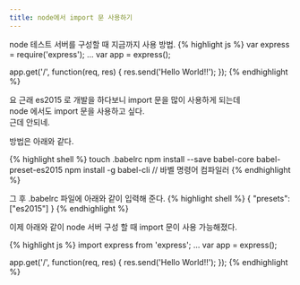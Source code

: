 ```yaml
---
title: node에서 import 문 사용하기
---
```


node 테스트 서버를 구성할 때 지금까지 사용 방법.
{% highlight js %}
var express = require('express');
...
var app = express();

app.get('/', function(req, res) {
  res.send('Hello World!!');
});
{% endhighlight %}

요 근래 es2015 로 개발을 하다보니 import 문을 많이 사용하게 되는데  
node 에서도 import 문을 사용하고 싶다.  
근데 안되네.

방법은 아래와 같다.

{% highlight shell %}
touch .babelrc
npm install --save babel-core babel-preset-es2015
npm install -g babel-cli // 바벨 명령어 컴파일러
{% endhighlight %}

그 후 .babelrc 파일에 아래와 같이 입력해 준다.
{% highlight shell %}
{
  "presets": ["es2015"]
}
{% endhighlight %}

이제 아래와 같이 node 서버 구성 할 때 import 문이 사용 가능해졌다.

{% highlight js %}
import express from 'express';
...
var app = express();

app.get('/', function(req, res) {
  res.send('Hello World!!');
});
{% endhighlight %}
